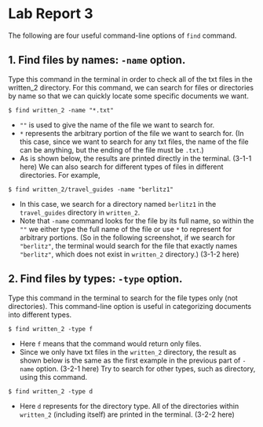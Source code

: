 # **Lab Report 3**
The following are four useful command-line options of `find` command.
## 1. Find files by names: `-name` option.
Type this command in the terminal in order to check all of the txt files in the written_2 directory. For this command, we can search for files or directories by name so that we can quickly locate some specific documents we want.
```
$ find written_2 -name "*.txt"
```
* `""` is used to give the name of the file we want to search for.
* `*` represents the arbitrary portion of the file we want to search for. (In this case, since we want to search for any txt files, the name of the file can be anything, but the ending of the file must be `.txt`.)
* As is shown below, the results are printed directly in the terminal.
(3-1-1 here)
We can also search for different types of files in different directories. For example,
```
$ find written_2/travel_guides -name "berlitz1"
```
* In this case, we search for a directory named `berlitz1` in the `travel_guides` directory in `written_2`.
* Note that `-name` command looks for the file by its full name, so within the `""` we either type the full name of the file or use `*` to represent for arbitrary portions. (So in the following screenshot, if we search for `"berlitz"`, the terminal would search for the file that exactly names `"berlitz"`, which does not exist in `written_2` directory.)
(3-1-2 here)
## 2. Find files by types: `-type` option.
Type this command in the terminal to search for the file types only (not directories). This command-line option is useful in categorizing documents into different types.
```
$ find written_2 -type f
```
* Here `f` means that the command would return only files. 
* Since we only have txt files in the `written_2` directory, the result as shown below is the same as the first example in the previous part of `-name` option.
(3-2-1 here)
Try to search for other types, such as directory, using this command.
```
$ find written_2 -type d
```
* Here `d` represents for the directory type. All of the directories within `written_2` (including itself) are printed in the terminal.
(3-2-2 here)
